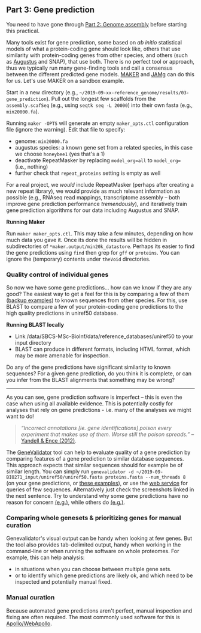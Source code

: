 ## Part 3: Gene prediction

You need to have gone through [Part 2: Genome assembly](assembly) before starting this practical.

Many tools exist for gene prediction, some based on *ab initio* statistical models of what a protein-coding gene should look like, others that use similarity with protein-coding genes from other species, and others (such as [Augustus](http://bioinf.uni-greifswald.de/augustus/) and SNAP), that use both. There is no perfect tool or approach, thus we typically run many gene-finding tools and call a consensus between the different predicted gene models.  [MAKER](http://www.yandell-lab.org/software/maker.html) and [JAMg](https://github.com/genomecuration/JAMg) can do this for us. Let's use MAKER on a sandbox example.

Start in a new directory (e.g., `~/2019-09-xx-reference_genome/results/03-gene_prediction`). Pull out the longest few scaffolds from the `assembly.scafSeq` (e.g., using `seqtk seq -L 20000`) into their own fasta (e.g., `min20000.fa`).

Running `maker -OPTS` will generate an empty `maker_opts.ctl` configuration file (ignore the warning). Edit that file to specify:
  * genome: `min20000.fa`
  * augustus species: a known gene set from a related species, in this case we choose `honeybee1` (yes that's a 1)
  * deactivate RepeatMasker by replacing `model_org=all` to `model_org= ` (i.e., nothing)
  * further check that `repeat_proteins` setting is empty as well

For a real project, we *would* include RepeatMasker (perhaps after creating a new repeat library), we would provide as much relevant information as possible (e.g., RNAseq read mappings, transcriptome assembly – both improve gene prediction performance *tremendously*), and iteratively train gene prediction algorithms for our data including Augustus and SNAP.

**Running Maker**

Run `maker maker_opts.ctl`. This may take a few minutes, depending on how much data you gave it.
Once its done the results will be hidden in subdirectories of `*maker.output/min20k_datastore`. Perhaps its easier to find the gene predictions using `find` then grep for `gff` or `proteins`. You can ignore the (temporary) contents under `theVoid` directories.


### Quality control of individual genes

So now we have some gene predictions... how can we know if they are any good? The easiest way to get a feel for this is by comparing a few of them ([backup examples](predictions.fa "backup MAKER gene predictions just in case")) to known sequences from other species. For this, use BLAST to compare a few of your protein-coding gene predictions to the high quality predictions in uniref50 database.

**Running BLAST locally**

- Link /data/SBCS-MSc-BioInf/data/reference_databases/uniref50 to your input directory
- BLAST can produce in different formats, including HTML format, which may be more amenable for inspection.

Do any of the gene predictions have significant similarity to known sequences? For a given gene prediction, do you think it is complete, or can you infer from the BLAST alignments that something may be wrong?

---

As you can see, gene prediction software is imperfect – this is even the case when using all available evidence. This is potentially costly for analyses that rely on gene predictions - i.e. many of the analyses we might want to do!

> *“Incorrect annotations [ie. gene identifications] poison every experiment that makes use of them. Worse still the poison spreads.”* – [Yandell & Ence (2012)](http://www.ncbi.nlm.nih.gov/pubmed/22510764).

The [GeneValidator](http://bioinformatics.oxfordjournals.org/content/32/10/1559.long) tool can help to evaluate quality of a gene prediction by comparing features of a gene prediction to similar database sequences. This approach expects that similar sequences should for example be of similar length.
You can simply run `genevalidator -d ~/2019-09-BIO271_input/uniref50/uniref50.fasta proteins.fasta --num_threads 8` (on your gene predictions, or [these examples](../../data/reference_assembly/gv_examples.fa)), or use the [web service](http://genevalidator.sbcs.qmul.ac.uk/) for queries of few sequences. Alternatively just check the screenshots linked in the next sentence. Try to understand why some gene predictions have no reason for concern [(e.g.)](img-qc/good.png), while others do [(e.g.)](img-qc/bad.png).


### Comparing whole genesets & prioritizing genes for manual curation

Genevalidator's visual output can be handy when looking at few genes. But the tool also provides tab-delimited output, handy when working in the command-line or when running the software on whole proteomes. For example, this can help analysis:
  * in situations when you can choose between multiple gene sets.
  * or to identify which gene predictions are likely ok, and which need to be inspected and potentially manual fixed.

### Manual curation

Because automated gene predictions aren't perfect, manual inspection and fixing are often required. The most commonly used software for this is [Apollo/WebApollo](http://genomearchitect.org/).
